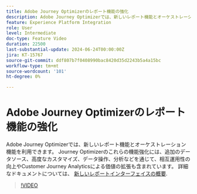 ```yaml
---
title: Adobe Journey Optimizerのレポート機能の強化
description: Adobe Journey Optimizerでは、新しいレポート機能とオーケストレーション機能を利用できます。 Journey Optimizerのこれらの機能強化には、追加のデータソース、高度なカスタマイズ、データ操作、分析などを通じて、相互運用性の向上やCustomer Journey Analyticsによる価値の拡張も含まれています。
feature: Experience Platform Integration
role: User
level: Intermediate
doc-type: Feature Video
duration: 22500
last-substantial-update: 2024-06-24T00:00:00Z
jira: KT-15767
source-git-commit: ddf807b7f0408990bac8420d35d2243b5a4a15bc
workflow-type: tm+mt
source-wordcount: '101'
ht-degree: 0%

---
```



# Adobe Journey Optimizerのレポート機能の強化

Adobe Journey Optimizerでは、新しいレポート機能とオーケストレーション機能を利用できます。 Journey Optimizerのこれらの機能強化には、追加のデータソース、高度なカスタマイズ、データ操作、分析などを通じて、相互運用性の向上やCustomer Journey Analyticsによる価値の拡張も含まれています。 詳細なドキュメントについては、 [新しいレポートインターフェイスの概要](https://experienceleague.adobe.com/en/docs/journey-optimizer/using/channel-report/report-gs-cja).

>[!VIDEO](https://video.tv.adobe.com/v/3430413/?learn=on)
